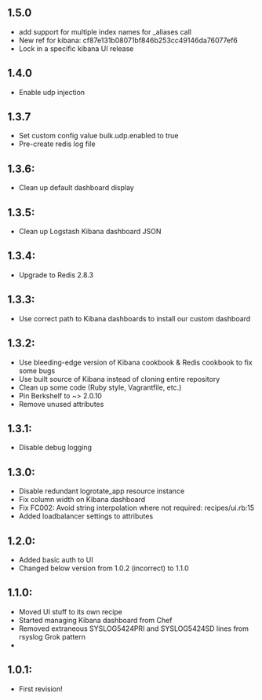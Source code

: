 ## 1.5.0

* add support for multiple index names for _aliases call
* New ref for kibana: cf87e131b08071bf846b253cc49146da76077ef6
* Lock in a specific kibana UI release

## 1.4.0

* Enable udp injection

## 1.3.7

* Set custom config value bulk.udp.enabled to true
* Pre-create redis log file

## 1.3.6:

* Clean up default dashboard display

## 1.3.5:

* Clean up Logstash Kibana dashboard JSON

## 1.3.4:

* Upgrade to Redis 2.8.3

## 1.3.3:

* Use correct path to Kibana dashboards to install our custom dashboard

## 1.3.2:

* Use bleeding-edge version of Kibana cookbook & Redis cookbook to fix some bugs
* Use built source of Kibana instead of cloning entire repository
* Clean up some code (Ruby style, Vagrantfile, etc.)
* Pin Berkshelf to ~> 2.0.10
* Remove unused attributes

## 1.3.1:

* Disable debug logging

## 1.3.0:

* Disable redundant logrotate_app resource instance
* Fix column width on Kibana dashboard
* Fix FC002: Avoid string interpolation where not required: recipes/ui.rb:15
* Added loadbalancer settings to attributes

## 1.2.0:

* Added basic auth to UI
* Changed below version from 1.0.2 (incorrect) to 1.1.0

## 1.1.0:

* Moved UI stuff to its own recipe
* Started managing Kibana dashboard from Chef
* Removed extraneous SYSLOG5424PRI and SYSLOG5424SD lines from rsyslog Grok pattern
*

## 1.0.1:

* First revision!
